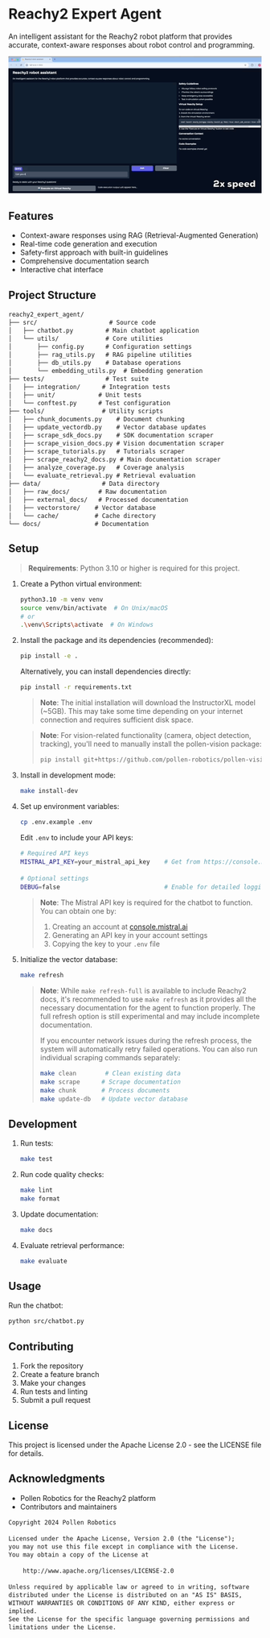 # Reachy2 Expert Agent

An intelligent assistant for the Reachy2 robot platform that provides accurate, context-aware responses about robot control and programming.

<div align="center">
  <img src="assets/demo.gif" alt="Reachy2 Expert Agent Demo" width="800"/>
</div>

## Features

- Context-aware responses using RAG (Retrieval-Augmented Generation)
- Real-time code generation and execution
- Safety-first approach with built-in guidelines
- Comprehensive documentation search
- Interactive chat interface

## Project Structure

```
reachy2_expert_agent/
├── src/                    # Source code
│   ├── chatbot.py         # Main chatbot application
│   └── utils/             # Core utilities
│       ├── config.py      # Configuration settings
│       ├── rag_utils.py   # RAG pipeline utilities
│       ├── db_utils.py    # Database operations
│       └── embedding_utils.py  # Embedding generation
├── tests/                 # Test suite
│   ├── integration/      # Integration tests
│   ├── unit/            # Unit tests
│   └── conftest.py      # Test configuration
├── tools/                # Utility scripts
│   ├── chunk_documents.py    # Document chunking
│   ├── update_vectordb.py    # Vector database updates
│   ├── scrape_sdk_docs.py    # SDK documentation scraper
│   ├── scrape_vision_docs.py # Vision documentation scraper
│   ├── scrape_tutorials.py   # Tutorials scraper
│   ├── scrape_reachy2_docs.py # Main documentation scraper
│   ├── analyze_coverage.py   # Coverage analysis
│   └── evaluate_retrieval.py # Retrieval evaluation
├── data/                 # Data directory
│   ├── raw_docs/        # Raw documentation
│   ├── external_docs/   # Processed documentation
│   ├── vectorstore/    # Vector database
│   └── cache/          # Cache directory
└── docs/               # Documentation
```

## Setup

> **Requirements**: Python 3.10 or higher is required for this project.

1. Create a Python virtual environment:
   ```bash
   python3.10 -m venv venv
   source venv/bin/activate  # On Unix/macOS
   # or
   .\venv\Scripts\activate  # On Windows
   ```

2. Install the package and its dependencies (recommended):
   ```bash
   pip install -e .
   ```
   
   Alternatively, you can install dependencies directly:
   ```bash
   pip install -r requirements.txt
   ```

   > **Note**: The initial installation will download the InstructorXL model (~5GB). This may take some time depending on your internet connection and requires sufficient disk space.

   > **Note**: For vision-related functionality (camera, object detection, tracking), you'll need to manually install the pollen-vision package:
   > ```bash
   > pip install git+https://github.com/pollen-robotics/pollen-vision.git
   > ```

3. Install in development mode:
   ```bash
   make install-dev
   ```

4. Set up environment variables:
   ```bash
   cp .env.example .env
   ```
   
   Edit `.env` to include your API keys:
   ```bash
   # Required API keys
   MISTRAL_API_KEY=your_mistral_api_key    # Get from https://console.mistral.ai/
   
   # Optional settings
   DEBUG=false                             # Enable for detailed logging
   ```
   
   > **Note**: The Mistral API key is required for the chatbot to function. You can obtain one by:
   > 1. Creating an account at [console.mistral.ai](https://console.mistral.ai)
   > 2. Generating an API key in your account settings
   > 3. Copying the key to your `.env` file

5. Initialize the vector database:
   ```bash
   make refresh
   ```

   > **Note**: While `make refresh-full` is available to include Reachy2 docs, it's recommended to use `make refresh` as it provides all the necessary documentation for the agent to function properly. The full refresh option is still experimental and may include incomplete documentation.
   >
   > If you encounter network issues during the refresh process, the system will automatically retry failed operations. You can also run individual scraping commands separately:
   > ```bash
   > make clean        # Clean existing data
   > make scrape      # Scrape documentation
   > make chunk       # Process documents
   > make update-db   # Update vector database
   > ```

## Development

1. Run tests:
   ```bash
   make test
   ```

2. Run code quality checks:
   ```bash
   make lint
   make format
   ```

3. Update documentation:
   ```bash
   make docs
   ```

4. Evaluate retrieval performance:
   ```bash
   make evaluate
   ```

## Usage

Run the chatbot:
```bash
python src/chatbot.py
```

## Contributing

1. Fork the repository
2. Create a feature branch
3. Make your changes
4. Run tests and linting
5. Submit a pull request

## License

This project is licensed under the Apache License 2.0 - see the LICENSE file for details.

## Acknowledgments

- Pollen Robotics for the Reachy2 platform
- Contributors and maintainers

```
Copyright 2024 Pollen Robotics

Licensed under the Apache License, Version 2.0 (the "License");
you may not use this file except in compliance with the License.
You may obtain a copy of the License at

    http://www.apache.org/licenses/LICENSE-2.0

Unless required by applicable law or agreed to in writing, software
distributed under the License is distributed on an "AS IS" BASIS,
WITHOUT WARRANTIES OR CONDITIONS OF ANY KIND, either express or implied.
See the License for the specific language governing permissions and
limitations under the License.
```
